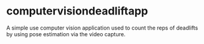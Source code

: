 # computervisiondeadliftapp
A simple use computer vision application used to count the reps of deadlifts by using pose estimation via the video capture.
